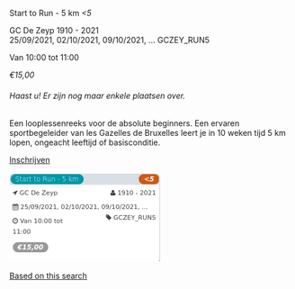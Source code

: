 Start to Run - 5 km *<5*

GC De Zeyp 1910 - 2021  
25/09/2021, 02/10/2021, 09/10/2021, ... GCZEY\_RUN5  

Van 10:00 tot 11:00

*€15,00*

  

###### *Haast u! Er zijn nog maar enkele plaatsen over.*

  

Een looplessenreeks voor de absolute beginners. Een ervaren sportbegeleider van les Gazelles de Bruxelles leert je in 10 weken tijd 5 km lopen, ongeacht leeftijd of basisconditie.  

[Inschrijven](https://tickets.vgc.be/activity/subscribe/GCZEY_RUN5)

![](64102.png)

[Based on this search](https://tickets.vgc.be/activity/index?&vrijeplaatsen=1&Age%5B%5D=3%2C4&entity=276)